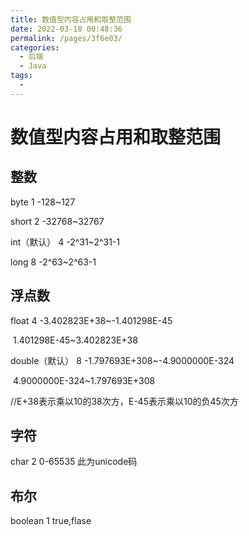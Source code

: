 ```yaml
---
title: 数值型内容占用和取整范围
date: 2022-03-18 00:48:36
permalink: /pages/3f6e03/
categories:
  - 后端
  - Java
tags:
  - 
---
```

# 数值型内容占用和取整范围

## 整数

byte	1	-128~127

short	2	-32768~32767

int（默认）		4	-2^31~2^31-1

long	8	-2^63~2^63-1



## 浮点数

float	4	-3.402823E+38~-1.401298E-45

​					1.401298E-45~3.402823E+38

double（默认）	8	-1.797693E+308~-4.9000000E-324

​						4.9000000E-324~1.797693E+308

//E+38表示乘以10的38次方，E-45表示乘以10的负45次方



## 字符	

char	2	0-65535	此为unicode码



## 布尔

boolean	1	true,flase





